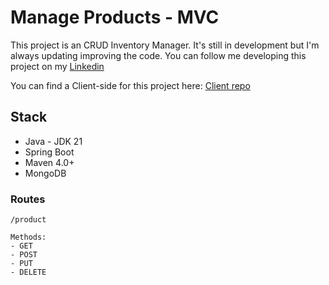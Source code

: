 # Manage Products - MVC

This project is an CRUD Inventory Manager. It's still in development but I'm always updating improving the code. You can follow me developing this project on my [Linkedin](https://www.linkedin.com/in/gildasioabraao/)

You can find a Client-side for this project here: [Client repo](https://github.com/Gildasio-Abraao/Inventory-Manager-Client)

## Stack

- Java - JDK 21
- Spring Boot
- Maven 4.0+
- MongoDB

### Routes
```
/product

Methods:
- GET
- POST
- PUT
- DELETE
```
